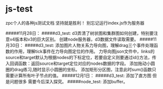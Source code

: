 # js-test
zpc个人的各种js测试文档
坚持就是胜利！
别忘记运行index.js作为服务器



#####11月28日：
    #####d3_test:
    d3弄清了树状图和集群图如何创建，特别要注意v4版本和v3的巨大区别。
    创建node服务器，d3数据文件读取需要。
#####11月30日：
    #####d3_test:
    添加图片人物关系力导向图，理解drag三个事件处理函数的作用，理解tick事件在力导向图定位的作用。
    力导向图json文件中，links的source和target默认为根据nodes的下标定位，若要自定义则要通过id()方法，传入回调函数：返回source和target定位对应的nodes数据的字段。
    添加拖动小圆圈的drag练习,随时显示小圆圈的坐标。
    添加矩形分区图，注意此时sum()函数只需要计算所有叶子节点的值。
#####12月1日：
    #####d3_test:
    添加了直方图 但是问题很多 需要今后深入探究。
    #####node_test:
    添加buffer。